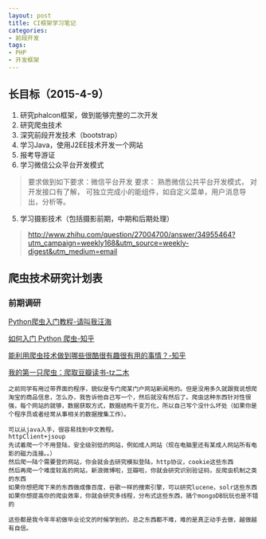 ```yaml
---
layout: post
title: CI框架学习笔记
categories:
- 前段开发
tags:
- PHP
- 开发框架
---
```


## 长目标（2015-4-9）

1. 研究phalcon框架，做到能够完整的二次开发
2. 研究爬虫技术
3. 深究前段开发技术（bootstrap）
2. 学习Java，使用J2EE技术开发一个网站
3. 报考导游证
4. 学习微信公众平台开发模式

> 要求做到如下要求：微信平台开发
> 要求：
> 熟悉微信公共平台开发模式，
> 对开发接口有了解，
> 可独立完成小的能组件，如自定义菜单，用户消息导出，分析等。

5. 学习摄影技术（包括摄影前期，中期和后期处理）

> http://www.zhihu.com/question/27004700/answer/34955464?utm_campaign=weekly168&utm_source=weekly-digest&utm_medium=email



## 爬虫技术研究计划表

### 前期调研

[Python爬虫入门教程-请叫我汪海](http://blog.csdn.net/column/details/why-bug.html)

[如何入门 Python 爬虫-知乎](http://www.zhihu.com/question/20899988)

[能利用爬虫技术做到哪些很酷很有趣很有用的事情？-知乎](http://www.zhihu.com/question/27621722)

[我的第一只爬虫：爬取豆瓣读书-tz二木](http://plough-man.com/?p=379)

    之前同学有用过带界面的程序，貌似是专门爬某门户网站新闻用的。但是没用多久就跟我说想爬淘宝的商品信息，怎么办，我告诉他自己写一个，然后就没有然后了。爬虫这种东西针对性很强，每个网站的就够，数据获取方式，数据结构千变万化，所以自己写个没什么坏处（如果你是个程序员或者经常从事相关的数据搜集工作）。

    可以从java入手，很容易找到中文教程。
    httpClient+jsoup
    先试着爬一个不用登陆，安全级别低的网站，例如成人网站（现在电脑里还有某成人网站所有电影的磁力连接。。）
    然后爬一陆个需要登的网站，你会就会去研究模拟登陆，http协议，cookie这些东西
    然后再爬一个难度较高的网站，新浪微博啦，豆瓣啦，你就会研究识别验证码，反爬虫机制之类的东西
    如果你想把爬下来的东西做成像百度，谷歌一样的搜索引擎，可以研究lucene，solr这些东西
    如果你想提高你的爬虫效率，你就会研究多线程，分布式这些东西，搞个mongoDB玩玩也是不错的

    这些都是我今年年初做毕业论文的时候学到的，总之东西都不难，难的是真正动手去做，越做越有自信。


